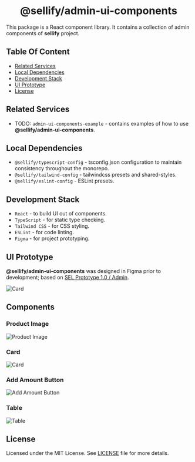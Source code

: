 <h1 align="center">
@sellify/admin-ui-components
</h1>

This package is a React component library. It contains a collection of admin components of **sellify** project.

## Table Of Content

- [Related Services](#related-services)
- [Local Dependencies](#local-dependencies)
- [Development Stack](#development-stack)
- [UI Prototype](#ui-prototype)
- [License](#license)

## Related Services

- TODO: `admin-ui-components-example` - contains examples of how to use **@sellify/admin-ui-components**.

## Local Dependencies

- `@sellify/typescript-config` - tsconfig.json configuration to maintain consistency throughout the monorepo.
- `@sellify/tailwind-config` - tailwindcss presets and shared-styles.
- `@sellify/eslint-config` - ESLint presets.

## Development Stack

- `React` - to build UI out of components.
- `TypeScript` - for static type checking.
- `Tailwind CSS` - for CSS styling.
- `ESLint` - for code linting.
- `Figma` - for project prototyping.

## UI Prototype

**@sellify/admin-ui-components** was designed in Figma prior to development; based on [SEL Prototype 1.0 / Admin](https://www.figma.com/design/AO5rA915a6xdGOhtnVNobW/SEL-Prototype-1.0?node-id=16-992&t=WQKuXErUhnMuNaOu-1).

<img alt="Card" src="https://github.com/user-attachments/assets/074ebade-6bec-4eef-b891-0d224ae1f87d" />

## Components

### Product Image
<img alt="Product Image" src="https://github.com/user-attachments/assets/76166254-7822-4e0d-ba44-3525b2b62d98" />

### Card
<img alt="Card" src="https://github.com/user-attachments/assets/9149f957-a0d4-4510-8b78-2426705346dc" />

### Add Amount Button
<img alt="Add Amount Button" src="https://github.com/user-attachments/assets/b4271177-4ee3-4ab4-b43b-8fb1f5d57279" />

### Table
<img alt="Table" src="https://github.com/user-attachments/assets/c5025b05-b61f-44f2-b625-bc9bdd0bb158" />

## License

Licensed under the MIT License. See [LICENSE](./LICENSE) file for more details.
